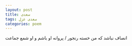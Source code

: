 ```yaml
---
layout: post
title: سعدی
tags: سعدی غزل
categories: poem
---
```


انصاف نباشد که من خسته رنجور / پروانه او باشم و او شمع جماعت
